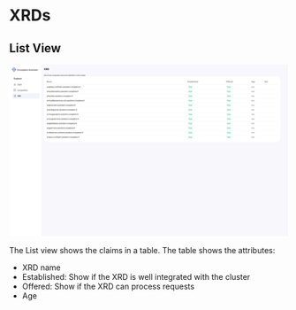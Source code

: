 # XRDs

## List View

![Panel XRDs - List](./view-xrds_list.png)

The List view shows the claims in a table. The table shows the attributes:

* XRD name
* Established: Show if the XRD is well integrated with the cluster
* Offered: Show if the XRD can process requests
* Age
